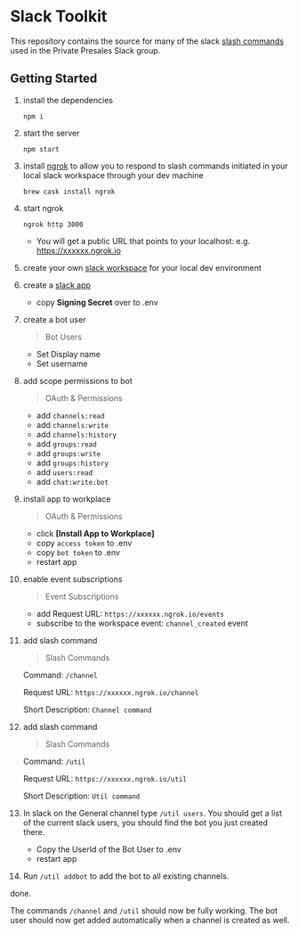 # Slack Toolkit

This repository contains the source for many of the slack [slash commands ](https://api.slack.com/slash-commands) used in the Private Presales Slack group.

## Getting Started

1. install the dependencies

    `npm i`

2. start the server

    `npm start`

3. install [ngrok](https://ngrok.com/) to allow you to respond to slash commands initiated in your local slack workspace through your dev machine

    `brew cask install ngrok`

4. start ngrok

    `ngrok http 3000`

    - You will get a public URL that points to your localhost:  e.g. https://xxxxxx.ngrok.io


2. create your own [slack workspace](https://slack.com/get-started) for your local dev environment

3. create a [slack app](https://api.slack.com/apps?new_app=1)
    - copy **Signing Secret** over to .env

4. create a bot user
    > Bot Users

    - Set Display name
    - Set username

5. add scope permissions to bot 

    > OAuth & Permissions

    - add `channels:read`
    - add `channels:write`
    - add `channels:history`
    - add `groups:read`
    - add `groups:write`
    - add `groups:history`
    - add `users:read`
    - add `chat:write:bot`

6. install app to workplace

    > OAuth & Permissions

    - click **[Install App to Workplace]**
    - copy `access token` to .env
    - copy `bot token` to .env
    - restart app

7. enable event subscriptions

    > Event Subscriptions

    - add Request URL:  `https://xxxxxx.ngrok.io/events`
    - subscribe to the workspace event: `channel_created` event

9. add slash command

    > Slash Commands
    
    Command: `/channel`

    Request URL:  `https://xxxxxx.ngrok.io/channel`

    Short Description:  `Channel command`

10. add slash command

    > Slash Commands
    
    Command: `/util`

    Request URL:  `https://xxxxxx.ngrok.io/util`

    Short Description:  `Util command`

11. In slack on the General channel type `/util users`.  You should get a list of the current slack users, you should find the bot you just created there.  

    - Copy the UserId of the Bot User to .env
    - restart app

12. Run `/util addbot` to add the bot to all existing channels.

done.

The commands `/channel` and `/util` should now be fully working.  The bot user should now get added automatically when a channel is created as well.